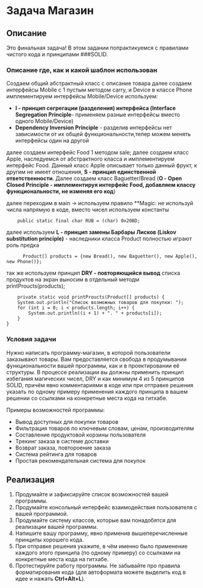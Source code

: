 # Задача Магазин

## Описание
Это финальная задача! В этом задании попрактикуемся с правилами чистого кода и принципами ###SOLID.
### Описание  где, как и какой шаблон использован
Создаем общий абстрактный класс с описание товара
далее создаем интерфейсы Mobile с 1 пустым методом carry, и Device  в классе Phone имплементируем интерфейсы Mobile/Device
 используем:
 
 * **I - принцип сегрегации (разделения) интерфейса (Interface Segregation Principle**- применяем разные интерфейсы вместо одного Mobile/Device) 
 * **Dependency Inversion Principle** - разделив интерфейсы нет зависимости от их общей функциональности,тепер можем менять интерфейсы один на другой
 
 далее создаем интерфейс Food 1 методом sale; далее создаем класс Apple, наследуемся от абстрактного класса и имплементируем интерфейс Food. 
 Данный класс Apple описывает только данный фрукт, к другим не имеет отношения, **S - принцип единственной ответственности**.
 Далее создаем класс Baguetter/Bread (**О - Open Closed Principle - имплементируя интерфейс Food, добавляем
классу функциональности, не изменяя его код**)

далее переходим в мain -> используем правило **Magic: не используй числа напрямую в коде, вместо чисел используем константы
        
        public static final char RUB = (char) 0x20BD;
    
далее используем **L - принцип замены Барбары Лисков (Liskov substitution principle)** - наследники класса Product полностью играют роль предка

          Product[] products = {new Bread(), new Baguetter(), new Apple(), new Phone()};
          
так же используем принцип **DRY - повторяющийся вывод** списка продуктов на экран выносим в отдельный методм printProucts(products);
        
        private static void printProucts(Product[] products) {
        System.out.println("Список возможных товаров для покупки: ");
        for (int i = 0; i < products.length; i++) {
            System.out.println((i + 1) + ". " + products[i]);
        }
    }

### Условия задачи
Нужно написать программу-магазин, в которой пользователи заказывают товары. Вам предоставляется свобода в продумывании функциональности вашей программы, как и в проектировании её структуры. В процессе реализации вы должны применить принцип избегания магических чисел, DRY и как минимум 4 из 5 принципов SOLID, причём явно комментариями в коде или при отправке решения указать по одному примеру применения каждого принципа в вашем решении со ссылками на конкретные места кода на гитхабе.

Примеры возможностей программы:
* Вывод доступных для покупки товаров
* Фильтрация товаров по ключевым словам, ценам, производителям
* Составление продуктовой корзины пользователя
* Трекинг заказа в системе доставки
* Возврат заказа, повтороение заказа
* Система рейтинга для товаров
* Простая рекомендательная система для покупок

## Реализация
1. Продумайте и зафиксируйте список возможностей вашей программы.
2. Продумайте консольный интерфейс взаимодействия пользователя с вашей программой.
3. Продумайте систему классов, которые вам понадобятся для реализации вашей программы.
4. Напишите вашу программу, явно применив вышеперечисленные принципы хорошего кода.
5. При отправке решения укажите, в чём именно было применение каждого этого принципа (по одному примеру) со ссылками на конкретные места кода на гитхабе.
6. Протестируйте работу программы. Не забывайте про правила форматирования кода (для автоформата можете выделить код в идее и нажать **Ctrl+Alt+L**).
